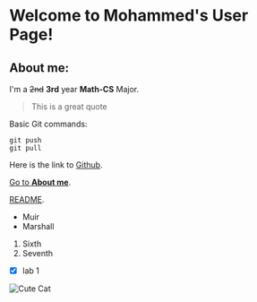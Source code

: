 # Welcome to Mohammed's User Page!

## About me:
I'm a ~~2nd~~ **3rd** year **Math-CS** Major. 

> This is a great quote

Basic Git commands: 
```
git push
git pull
```

Here is the link to [Github](https://github.com).

[Go to **About me**](##about-me:).

[README](./README.md).

- Muir
- Marshall

1. Sixth
2. Seventh

- [x] lab 1

![Cute Cat](https://media1.tenor.com/m/dimT0JAAMb4AAAAC/cat-cute.gif![image](https://github.com/user-attachments/assets/daf9e115-c366-4b2f-88e9-51289711f22f)
)







